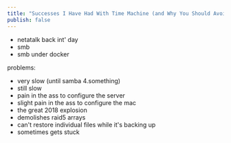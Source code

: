 ```yaml
---
title: "Successes I Have Had With Time Machine (and Why You Should Avoid Trying to Replicate Them)"
publish: false
---
```


* netatalk back int' day
* smb
* smb under docker

problems:

* very slow (until samba 4.something)
* still slow
* pain in the ass to configure the server
* slight pain in the ass to configure the mac
* the great 2018 explosion
* demolishes raid5 arrays
* can't restore individual files while it's backing up
* sometimes gets stuck
